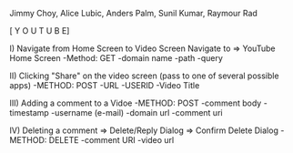 Jimmy Choy, Alice Lubic, Anders Palm, Sunil Kumar, Raymour Rad

[ Y O U T U B E]

I) Navigate from Home Screen to Video Screen
Navigate to => YouTube Home Screen
-Method: GET
	 -domain name
	 -path
	 -query
	 

II) Clicking "Share" on the video screen (pass to one of several possible apps)
-METHOD: POST 
    -URL
    -USERID
    -Video Title


III) Adding a comment to a Vidoe
-METHOD: POST
	 -comment body
	 -timestamp
	 -username (e-mail)
	 -domain url
	 -comment uri


IV) Deleting a comment => Delete/Reply Dialog => Confirm Delete Dialog
-METHOD: DELETE
	 -comment URI
	 -video url 
